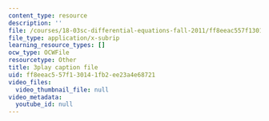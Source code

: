 ```yaml
---
content_type: resource
description: ''
file: /courses/18-03sc-differential-equations-fall-2011/ff8eeac557f130141fb2ee23a4e68721_Fo3Jq1blKk.srt
file_type: application/x-subrip
learning_resource_types: []
ocw_type: OCWFile
resourcetype: Other
title: 3play caption file
uid: ff8eeac5-57f1-3014-1fb2-ee23a4e68721
video_files:
  video_thumbnail_file: null
video_metadata:
  youtube_id: null
---
```

